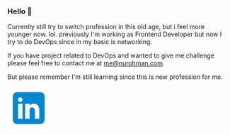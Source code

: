 ### Hello 👋

Currently still try to switch profession in this old age, but i feel more younger now. lol.  previously I'm working as Frontend Developer but now I try to do DevOps since in my basic is networking. 

If you have project related to DevOps and wanted to give me challenge please feel free to contact me at me@nurohman.com. 

But please remember I'm still learning since this is new profession for me. 

<a href="https://www.linkedin.com/in/nucther/" style="display:flex;align-items:center;"><img src="icons8-linkedin.svg" style="font-size:16px;background-color: #ff6600;color: white;"></a>

<!--
**nucther/nucther** is a ✨ _special_ ✨ repository because its `README.md` (this file) appears on your GitHub profile.

Here are some ideas to get you started:

- 🔭 I’m currently working on ...
- 🌱 I’m currently learning ...
- 👯 I’m looking to collaborate on ...
- 🤔 I’m looking for help with ...
- 💬 Ask me about ...
- 📫 How to reach me: ...
- 😄 Pronouns: ...
- ⚡ Fun fact: ...
-->
